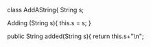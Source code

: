 class AddAString{
String s;

Adding (String s){
this.s = s;
}

public String added(String s){
  return this.s+"\n";

